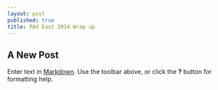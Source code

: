 ```yaml
---
layout: post
published: true
title: PAX East 2014 Wrap up
---
```


## A New Post

Enter text in [Markdown](http://daringfireball.net/projects/markdown/). Use the toolbar above, or click the **?** button for formatting help.
